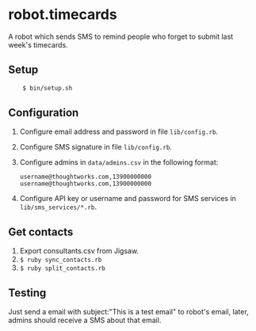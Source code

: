 robot.timecards
===============

A robot which sends SMS to remind people who forget to submit last week's timecards.

## Setup

```bash
    $ bin/setup.sh
```

## Configuration

1. Configure email address and password in file `lib/config.rb`.
2. Configure SMS signature in file `lib/config.rb`.
3. Configure admins in `data/admins.csv` in the following format:

    ```
    username@thoughtworks.com,13900000000
    username@thoughtworks.com,13900000000
    ```

4. Configure API key or username and password for SMS services in `lib/sms_services/*.rb`.

## Get contacts

1. Export consultants.csv from Jigsaw.
2. `$ ruby sync_contacts.rb`
3. `$ ruby split_contacts.rb`

## Testing

Just send a email with subject:"This is a test email" to robot's email, later, admins should receive a SMS about that email.

